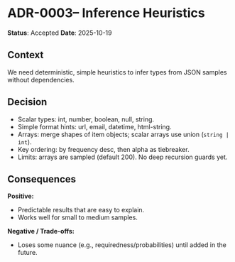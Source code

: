 # ADR-0003– Inference Heuristics
**Status**: Accepted
**Date**: 2025-10-19

## Context
We need deterministic, simple heuristics to infer types from JSON samples without dependencies.

## Decision
- Scalar types: int, number, boolean, null, string.
- Simple format hints: url, email, datetime, html-string.
- Arrays: merge shapes of item objects; scalar arrays use union (`string | int`).
- Key ordering: by frequency desc, then alpha as tiebreaker.
- Limits: arrays are sampled (default 200). No deep recursion guards yet.

## Consequences
**Positive:**
- Predictable results that are easy to explain.
- Works well for small to medium samples.

**Negative / Trade-offs:**
- Loses some nuance (e.g., requiredness/probabilities) until added in the future.
